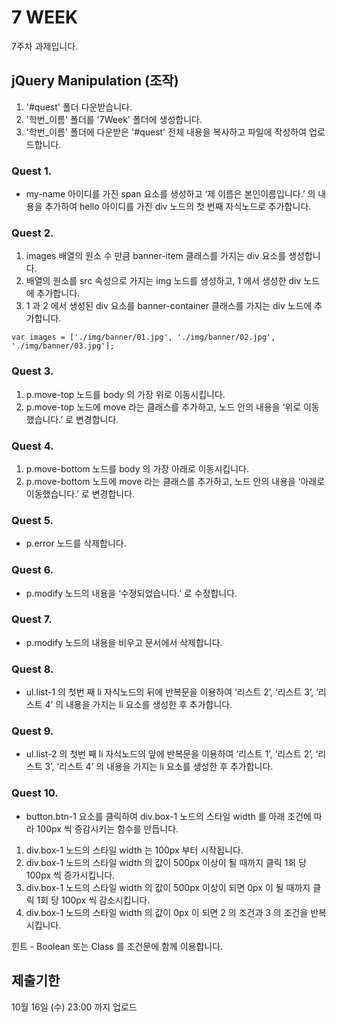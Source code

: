 # 7 WEEK

7주차 과제입니다.

## jQuery Manipulation (조작)

1. '#quest' 폴더 다운받습니다.
2. '학번_이름' 폴더를 '7Week' 폴더에 생성합니다.
3. '학번_이름' 폴더에 다운받은 '#quest' 전체 내용을 복사하고 파일에 작성하여 업로드합니다.

### Quest 1.

- my-name 아이디를 가진 span 요소를 생성하고 ‘제 이름은 본인이름입니다.’ 의 내용을 추가하여 hello 아이디를 가진 div 노드의 첫 번째 자식노드로 추가합니다.

### Quest 2.

1. images 배열의 원소 수 만큼 banner-item 클래스를 가지는 div 요소를 생성합니다.
2. 배열의 원소를 src 속성으로 가지는 img 노드를 생성하고, 1 에서 생성한 div 노드에 추가합니다.
3. 1 과 2 에서 생성된 div 요소를 banner-container 클래스를 가지는 div 노드에 추가합니다.
```
var images = ['./img/banner/01.jpg', './img/banner/02.jpg', './img/banner/03.jpg'];
```

### Quest 3.

1. p.move-top 노드를 body 의 가장 위로 이동시킵니다.
2. p.move-top 노드에 move 라는 클래스를 추가하고, 노드 안의 내용을 ‘위로 이동했습니다.’ 로 변경합니다.

### Quest 4.

1. p.move-bottom 노드를 body 의 가장 아래로 이동시킵니다.
2. p.move-bottom 노드에 move 라는 클래스를 추가하고, 노드 안의 내용을 ‘아래로 이동했습니다.’ 로 변경합니다.

### Quest 5.

- p.error 노드를 삭제합니다.

### Quest 6.

- p.modify 노드의 내용을 ‘수정되었습니다.’ 로 수정합니다.

### Quest 7.

- p.modify 노드의 내용을 비우고 문서에서 삭제합니다.

### Quest 8.

- ul.list-1 의 첫번 째 li 자식노드의 뒤에 반복문을 이용하여 ‘리스트 2’, ‘리스트 3’, ‘리스트 4’ 의  내용을 가지는 li 요소를 생성한 후 추가합니다.

### Quest 9.

- ul.list-2 의 첫번 째 li 자식노드의 앞에 반복문을 이용하여 ‘리스트 1’, ‘리스트 2’, ‘리스트 3’, ‘리스트 4’ 의  내용을 가지는 li 요소를 생성한 후 추가합니다.

### Quest 10.

- button.btn-1 요소를 클릭하여 div.box-1 노드의 스타일 width 를 아래 조건에 따라 100px 씩 증감시키는 함수를 만듭니다.
1. div.box-1 노드의 스타일 width 는 100px 부터 시작됩니다.
2. div.box-1 노드의 스타일 width 의 값이 500px 이상이 될 때까지 클릭 1회 당 100px 씩 증가시킵니다.
3. div.box-1 노드의 스타일 width 의 값이 500px 이상이 되면 0px 이 될 때까지 클릭 1회 당 100px  씩 감소시킵니다.
4. div.box-1 노드의 스타일 width 의 값이 0px 이 되면 2 의 조건과 3 의 조건을 반복시킵니다.

힌트 - Boolean 또는 Class 를 조건문에 함께 이용합니다.


## 제출기한

10월 16일 (수) 23:00 까지 업로드